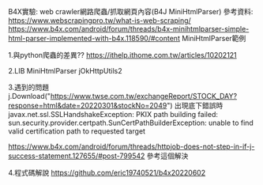 B4X實驗: web crawler網路爬蟲/抓取網頁內容(B4J MiniHtmlParser)
參考資料:
https://www.webscrapingpro.tw/what-is-web-scraping/
https://www.b4x.com/android/forum/threads/b4x-minihtmlparser-simple-html-parser-implemented-with-b4x.118590/#content MiniHtmlParser範例




1.與python爬蟲的差異??
https://ithelp.ithome.com.tw/articles/10202121

2.LIB
MiniHtmlParser
jOkHttpUtils2

3.遇到的問題
j.Download("https://www.twse.com.tw/exchangeReport/STOCK_DAY?response=html&date=20220301&stockNo=2049") 出現底下錯誤時
javax.net.ssl.SSLHandshakeException: PKIX path building failed: sun.security.provider.certpath.SunCertPathBuilderException: unable to find valid certification path to requested target


https://www.b4x.com/android/forum/threads/httpjob-does-not-step-in-if-j-success-statement.127655/#post-799542 參考這個解決

4.程式碼解說
https://github.com/eric19740521/b4x20220602

